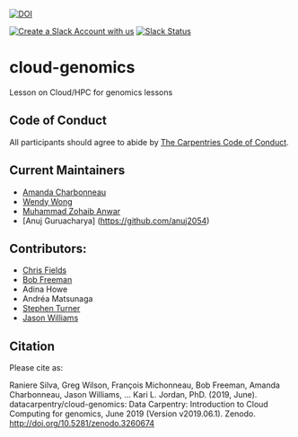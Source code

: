 [![DOI](https://zenodo.org/badge/DOI/10.5281/zenodo.3260674.svg)](https://doi.org/10.5281/zenodo.3260674)

[![Create a Slack Account with us](https://img.shields.io/badge/Create_Slack_Account-The_Carpentries-071159.svg)](https://swc-slack-invite.herokuapp.com/)
[![Slack Status](https://img.shields.io/badge/Slack_Channel-dc--genomics--cloud-E01563.svg)](https://swcarpentry.slack.com/messages/C9WDV4C9W)

# cloud-genomics

Lesson on Cloud/HPC for genomics lessons

## Code of Conduct

All participants should agree to abide by [The Carpentries Code of Conduct](https://docs.carpentries.org/topic_folders/policies/index_coc.html).

## Current Maintainers
- [Amanda Charbonneau](https://github.com/ACharbonneau)
- [Wendy Wong](https://github.com/shukwong)
- [Muhammad Zohaib Anwar](https://github.com/anwarMZ)
- [Anuj Guruacharya] (https://github.com/anuj2054) 

## Contributors:
- [Chris Fields](http://www.bioperl.org/wiki/User:Cjfields)
- [Bob Freeman](http://scholar.harvard.edu/bobfreeman)
- Adina Howe
- Andréa Matsunaga
- [Stephen Turner](https://twitter.com/genetics_blog)
- [Jason Williams](https://twitter.com/JasonWilliamsNY)


## Citation

Please cite as:

Raniere Silva, Greg Wilson, François Michonneau, Bob Freeman, Amanda Charbonneau, Jason Williams, … Kari L. Jordan, PhD. (2019, June). datacarpentry/cloud-genomics: Data Carpentry: Introduction to Cloud Computing for genomics, June 2019 (Version v2019.06.1). Zenodo. http://doi.org/10.5281/zenodo.3260674

